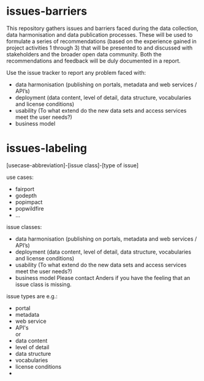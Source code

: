 # issues-barriers
This repository gathers issues and barriers faced during the data collection, data harmonisation and data publication processes. These will be used to formulate a series of recommendations (based on the experience gained in project activities 1 through 3) that will be presented to and discussed with stakeholders and the broader open data community.
Both the recommendations and feedback will be duly documented in a report.

Use the issue tracker to report any problem faced with:
- data harmonisation (publishing on portals, metadata and web services / API’s)
- deployment (data content, level of detail, data structure, vocabularies and license conditions)
- usability (To what extend do the new data sets and access services meet the user needs?)
- business model


# issues-labeling
[usecase-abbreviation]-[issue class]-[type of issue]

use cases:
- fairport
- godepth
- popimpact
- popwildfire
- ...

issue classes:
- data harmonisation (publishing on portals, metadata and web services / API’s)
- deployment (data content, level of detail, data structure, vocabularies and license conditions)
- usability (To what extend do the new data sets and access services meet the user needs?)
- business model
Please contact Anders if you have the feeling that an issue class is missing.

issue types are e.g.:
- portal
- metadata
- web service
- API's
<br>or
- data content
- level of detail
- data structure
- vocabularies
- license conditions
-
